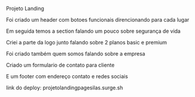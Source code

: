 Projeto Landing

Foi criado um header com botoes funcionais direncionando para cada lugar

Em seguida temos a section falando um pouco sobre segurança de vida

Criei a parte da logo junto falando sobre 2 planos basic e premium

Foi criado também quem somos falando sobre a empresa

Criado um formulario de contato para cliente

E um footer com endereço contato e redes sociais 

link do deploy: projetolandingpagesilas.surge.sh


